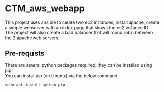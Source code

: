 # CTM_aws_webapp

This project uses ansible to create two ec2 instances, install apache, create a simple webserver with an index page that shows the ec2 instance ID  
The project will also create a load balancer that will round robin between the 2 apache web servers.

## Pre-requists
There are several python packages required, they can be installed using pip.  
You can install pip (on Ubuntu) via the below command.
```
sudo apt install python-pip
```
